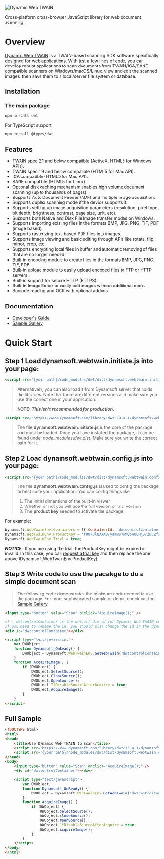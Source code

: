 ![Dynamic Web TWAIN](https://www.dynamsoft.com/assets/img-icon/logo-dwt-white-300x68.png)

Cross-platform cross-browser JavaScript library for web document scanning.


# Overview
[Dynamic Web TWAIN](https://www.dynamsoft.com/Products/WebTWAIN_Overview.aspx) is a TWAIN-based scanning SDK software specifically designed for web applications. With just a few lines of code, you can develop robust applications to scan documents from TWAIN/ICA/SANE-compatible scanners on Windows/macOS/Linux, view and edit the scanned images, then save them to a local/server file system or database.

## Installation
### The main package

```bash
npm install dwt
```

For TypeScript support
```bash
npm install @types/dwt
```
## Features
* TWAIN spec 2.1 and below compatible (ActiveX, HTML5 for Windows APIs).
* TWAIN spec 1.9 and below compatible (HTML5 for Mac API).
* ICA compatible (HTML5 for Mac API).
* SANE compatible (HTML5 for Linux).
* Optional disk caching mechanism enables high volume document scanning (up to thousands of pages).
* Supports Auto Document Feeder (ADF) and multiple image acquisition.
* Supports duplex scanning mode if the device supports it.
* Supports setting up image acquisition parameters (resolution, pixel type, bit depth, brightness, contrast, page size, unit, etc).
* Supports both Native and Disk File Image transfer modes on Windows.
* Supports importing existing files in the formats BMP, JPG, PNG, TIF, PDF (image based).
* Supports rasterizing text-based PDF files into images.
* Supports image viewing and basic editing through APIs like rotate, flip, mirror, crop, etc.
* Supports encrypting local files in buffer and automatic removing of files that are no longer needed.
* Built-in encoding module to create files in the formats BMP, JPG, PNG, TIF, PDF.
* Built-in upload module to easily upload encoded files to FTP or HTTP servers.
* Built-in support for secure HTTP (HTTPS).
* Built-in Image Editor to easily edit images without additional code.
* Barcode reading and OCR with optional addons.

## Documentation

* [Developer's Guide](https://developer.dynamsoft.com/dwt/guide)
* [Sample Gallery](https://www.dynamsoft.com/Downloads/WebTWAIN-Sample-Download.aspx)

# Quick Start

## Step 1 Load **dynamsoft.webtwain.initiate.js** into your page:

```html
<script src="{your path}/node_modules/dwt/dist/dynamsoft.webtwain.initiate.js"></script>
```

> Alternatively, you can also load it from Dynamsoft server that holds the libraries. Note that there are different versions and make sure you use the correct one in your application. 
> 
> **NOTE: _This isn't recommended for production._**

```html
<script src="https://www.dynamsoft.com/library/dwt/13.4.1/dynamsoft.webtwain.initiate.js"></script>
```

> The file **dynamsoft.webtwain.initiate.js** is the core of the package and must be loaded. Once you have installed the package, it can be found under *node_modules\dwt\dist*. Make sure you write the correct path for it.
## Step 2 Load **dynamsoft.webtwain.config.js** into your page:
```html
<script src="{your path}/node_modules/dwt/dist/dynamsoft.webtwain.config.js"></script>
```
> The file **dynamsoft.webtwain.config.js** is used to config the package to best suite your application. You can config things like 
> 1. The initial dimentions of the built-in viewer
> 2. Whether or not you will use the full version or trial version
> 3. The **product key** needed to activate the package

For example:
```javascript
Dynamsoft.WebTwainEnv.Containers = [{ ContainerId: 'dwtcontrolContainer',  Width:'583px', Height:'513px'}];
Dynamsoft.WebTwainEnv.ProductKey = 't0073lQAAAB/yamws7oMQoHO0Hj0/2BCZfXSCbniKJRGXA512xrrM/xtaDXb3K9F3dnXipNqp8So1SqMwwcowv7iAKTzztmE8l/Mdhw==';
Dynamsoft.WebTwainEnv.Trial = true;
```

***NOTICE*** : If you are using the trial, the ProductKey might be expired or invalid. In this case, you can [request a trial key](https://www.dynamsoft.com/CustomerPortal/Portal/TrialLicense.aspx) and then replace the one above (Dynamsoft.WebTwainEnv.ProductKey).

## Step 3 Write code to use the pacakge to do a simple document scan

> The following code demonstrates the minimum code needed to use the package. For more sophisticated sample or demo, check out the [Sample Gallery](https://www.dynamsoft.com/Downloads/WebTWAIN-Sample-Download.aspx)

```html
<input type="button" value="Scan" onclick="AcquireImage();" />

<!-- dwtcontrolContainer is the default div id for Dynamic Web TWAIN control.
If you need to rename the id, you should also change the id in the dynamsoft.webtwain.config.js accordingly. -->
<div id="dwtcontrolContainer"></div>

<script type="text/javascript">
    var DWObject;
    function Dynamsoft_OnReady() {
        DWObject = Dynamsoft.WebTwainEnv.GetWebTwain('dwtcontrolContainer');
    }
    function AcquireImage() {
        if (DWObject) {
            DWObject.SelectSource();
            DWObject.CloseSource();
            DWObject.OpenSource();
            DWObject.IfDisableSourceAfterAcquire = true;
            DWObject.AcquireImage();
        }
    }
</script>
```

## Full Sample

```html
<!DOCTYPE html>
<html>
<head>
    <title>Use Dynamic Web TWAIN to Scan</title>
    <script src="https://www.dynamsoft.com/library/dwt/13.4.1/dynamsoft.webtwain.initiate.js"></script>
    <script src="{your path}/node_modules/dwt/dist/dynamsoft.webtwain.config.js"></script>
</head>
<body>
    <input type="button" value="Scan" onclick="AcquireImage();" />
    <div id="dwtcontrolContainer"></div>

    <script type="text/javascript">
        var DWObject;
        function Dynamsoft_OnReady() {
            DWObject = Dynamsoft.WebTwainEnv.GetWebTwain('dwtcontrolContainer');
        }
        function AcquireImage() {
            if (DWObject) {
                DWObject.SelectSource();
                DWObject.CloseSource();
                DWObject.OpenSource();
                DWObject.IfDisableSourceAfterAcquire = true;
                DWObject.AcquireImage();
            }
        }
    </script>
</body>
</html>
```
